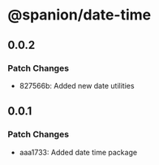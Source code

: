 # @spanion/date-time

## 0.0.2

### Patch Changes

- 827566b: Added new date utilities

## 0.0.1

### Patch Changes

- aaa1733: Added date time package
